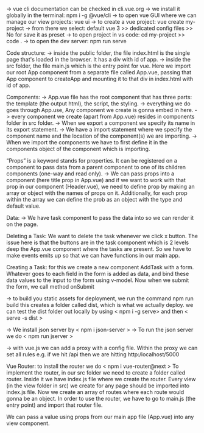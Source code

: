 -> vue cli documentation can be checked in cli.vue.org
-> we install it globally in the terminal: npm i -g @vue/cli
-> to open vue GUI where we can manage our view projects: vue ui
-> to create a vue project: vue create my-project
-> from there we select: default vue 3 >> dedicated config files >> No for save it as preset
-> to open project in vs code: cd my-project >> code .
-> to open the dev server: npm run serve

Code structure:
-> inside the public folder, the file index.html is the single page that's loaded in the browser. It has a div with id of app.
-> inside the src folder, the file main.js which is the entry point for vue. Here we import our root App component from a separate file called App.vue, passing that App component to createApp and mounting it to that div in index.html with id of app.

Components:
-> App.vue file has the root component that has three parts: the template (the output html), the script, the styling.
-> everything we do goes through App.use, Any component we create is gonna embed in here.
-> every component we create (apart from App.vue) resides in components folder in src folder.
-> When we export a component we specify its name in its export statement.
-> We have a import statement where we specify the component name and the location of the component(s) we are importing.
-> When we import the components we have to first define it in the components object of the component which is importing.

“Props” is a keyword stands for properties. It can be registered on a component to pass data from a parent component to one of its children components (one-way and read only).
-> We can pass props into a component (here title prop in App.vue) and if we want to work with that prop in our component (Header.vue), we need to define prop by making an array or object with the names of props on it. Additionally, for each prop within the array we can define the prob as an object with the type and default value.

Data:
-> We have task component to pass the data into so we can render it on the page.

Deleting a Task:
We want to delete the task whenever we click x button. The issue here is that the buttons are in the task component which is 2 levels deep the App.vue component where the tasks are present.
So we have to make events emits up so that we can have functions in our main app.

Creating a Task:
for this we create a new component AddTask with a form. Whatever goes to each field in the form is added as data, and bind these data values to the input to the form using v-model.
Now when we submit the form, we call method onSubmit

-> to build you static assets for deployment, we run the command npm run build
this creates a folder called dist, which is what we actually deploy.
we can test the dist folder out locally by using < npm i -g serve> and then < serve -s dist >

-> We install json server by < npm i json-server >
-> To run the json server we do < npm run jserver >

-> with vue.js we can add a proxy with a config file. Within the proxy we can set all rules e.g. if we hit /api then we are hitting http:/localhost/5000

Vue Router:
to install the router we do < npm i vue-router@next >
To implement the router, in our src folder we need to create a folder called router. Inside it we have index.js file where we create the router.
Every view (in the view folder in src) we create for any page should be imported into index.js file.
Now we create an array of routes where each route would gonna be an object.
In order to use the router, we have to go to main.js (the entry point) and import that router file.

We can pass a value using props from our main app file (App.vue) into any view component.
